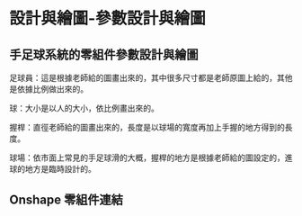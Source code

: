 設計與繪圖-參數設計與繪圖
===



手足球系統的零組件參數設計與繪圖
---

足球員：這是根據老師給的圖畫出來的，其中很多尺寸都是老師原圖上給的，其他是依據比例做出來的。

球：大小是以人的大小，依比例畫出來的。

握桿：直徑老師給的圖畫出來的，長度是以球場的寬度再加上手握的地方得到的長度。

球場：依市面上常見的手足球滑的大概，握桿的地方是根據老師給的圖設定的，進球的地方是臨時設計的。






Onshape 零組件連結
---
